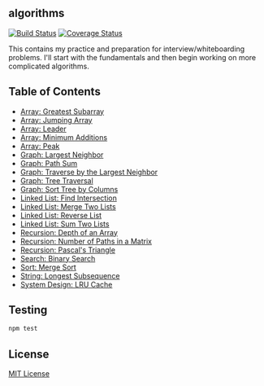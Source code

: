 ## algorithms

[![Build Status](https://travis-ci.org/vinnyoodles/algorithms.svg?branch=master)](https://travis-ci.org/vinnyoodles/algorithms)
[![Coverage Status](https://coveralls.io/repos/github/vinnyoodles/algorithms/badge.svg?branch=master)](https://coveralls.io/github/vinnyoodles/algorithms?branch=master)

This contains my practice and preparation for interview/whiteboarding problems. I'll start with the fundamentals and then begin working on more complicated algorithms.

## Table of Contents
- [Array: Greatest Subarray](https://github.com/vinnyoodles/algorithms/blob/master/src/array/greatestSubarray.js)
- [Array: Jumping Array](https://github.com/vinnyoodles/algorithms/blob/master/src/array/jumpingArray.js)
- [Array: Leader](https://github.com/vinnyoodles/algorithms/blob/master/src/array/leader.js)
- [Array: Minimum Additions](https://github.com/vinnyoodles/algorithms/blob/master/src/array/minAdditions.js)
- [Array: Peak](https://github.com/vinnyoodles/algorithms/blob/master/src/array/peak.js)
- [Graph: Largest Neighbor](https://github.com/vinnyoodles/algorithms/blob/master/src/graph/largestNeighbor.js)
- [Graph: Path Sum](https://github.com/vinnyoodles/algorithms/blob/master/src/graph/pathSum.js)
- [Graph: Traverse by the Largest Neighbor](https://github.com/vinnyoodles/algorithms/blob/master/src/graph/gridTraversal.js)
- [Graph: Tree Traversal](https://github.com/vinnyoodles/algorithms/blob/master/src/graph/TreeNode.js)
- [Graph: Sort Tree by Columns](https://github.com/vinnyoodles/algorithms/blob/master/src/graph/columnSort.js)
- [Linked List: Find Intersection](https://github.com/vinnyoodles/algorithms/blob/master/src/linkedlist/findIntersection.js)
- [Linked List: Merge Two Lists](https://github.com/vinnyoodles/algorithms/blob/master/src/linkedlist/mergeLists.js)
- [Linked List: Reverse List](https://github.com/vinnyoodles/algorithms/blob/master/src/linkedlist/reverseList.js)
- [Linked List: Sum Two Lists](https://github.com/vinnyoodles/algorithms/blob/master/src/linkedlist/sumLists.js)
- [Recursion: Depth of an Array](https://github.com/vinnyoodles/algorithms/blob/master/src/recursion/depthFinder.js)
- [Recursion: Number of Paths in a Matrix](https://github.com/vinnyoodles/algorithms/blob/master/src/recursion/numberOfPathsInMatrix.js)
- [Recursion: Pascal's Triangle](https://github.com/vinnyoodles/algorithms/blob/master/src/recursion/pascalsTriangle.js)
- [Search: Binary Search](https://github.com/vinnyoodles/algorithms/blob/master/src/search/binarySearch.js)
- [Sort: Merge Sort](https://github.com/vinnyoodles/algorithms/blob/master/src/sort/mergesort.js)
- [String: Longest Subsequence](https://github.com/vinnyoodles/algorithms/blob/master/src/string/longestSubsequence.js)
- [System Design: LRU Cache](https://github.com/vinnyoodles/algorithms/blob/master/src/systemdesign/lrucache.js)

## Testing

```javascript
npm test
```


## License
[MIT License](https://github.com/vinnyoodles/algorithms/blob/master/LICENSE)

